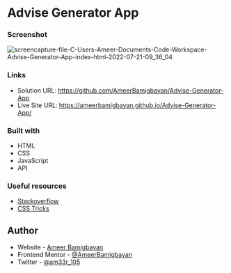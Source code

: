 # Advise Generator App
 
 
 ### Screenshot
 
 
![screencapture-file-C-Users-Ameer-Documents-Code-Workspace-Advise-Generator-App-index-html-2022-07-21-09_36_04](https://user-images.githubusercontent.com/76779409/180169605-f48fd271-1bfe-4c89-a2fd-7419ffd59bb9.png)

### Links
- Solution URL: https://github.com/AmeerBamigbayan/Advise-Generator-App
- Live Site URL: https://ameerbamigbayan.github.io/Advise-Generator-App/


### Built with
- HTML
- CSS
- JavaScript
- API
   

### Useful resources
 - [Stackoverflow](https://stackoverflow.com)
 - [CSS Tricks](https://css-tricks.com)


## Author

- Website - [Ameer Bamigbayan](https://ameerbamigbayan.com.ng)
- Frontend Mentor - [@AmeerBamigbayan](https://www.frontendmentor.io/profile/AmeerBamigbayan)
- Twitter - [@am33r_105](https://twitter.com/am33r_105)
   
